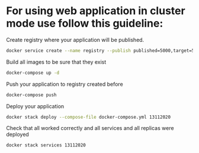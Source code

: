 # For using web application in cluster mode use follow this guideline:

Create registry where your application will be published.
```bash
docker service create --name registry --publish published=5000,target=5000 registry:2
```

Build all images to be sure that they exist
```bash
docker-compose up -d
```

Push your application to registry created before
```bash
docker-compose push
```

Deploy your application
```bash
docker stack deploy --compose-file docker-compose.yml 13112020
```

Check that all worked correctly and all services and all replicas were deployed
```bash
docker stack services 13112020
```
